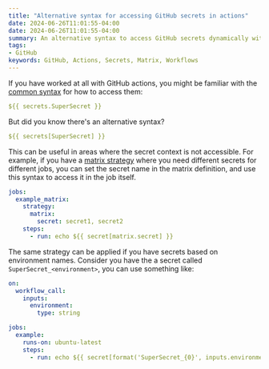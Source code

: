 ```yaml
---
title: "Alternative syntax for accessing GitHub secrets in actions"
date: 2024-06-26T11:01:55-04:00
date: 2024-06-26T11:01:55-04:00
summary: An alternative syntax to access GitHub secrets dynamically within an action
tags:
- GitHub
keywords: GitHub, Actions, Secrets, Matrix, Workflows
---
```


If you have worked at all with GitHub actions, you might be familiar with the [common syntax](https://docs.github.com/en/actions/security-guides/using-secrets-in-github-actions) for how to access them:
```yaml
${{ secrets.SuperSecret }}
```

But did you know there's an alternative syntax?
```yaml
${{ secrets[SuperSecret] }}
```

This can be useful in areas where the secret context is not accessible. For example, if you have a [matrix strategy](https://docs.github.com/en/actions/using-jobs/using-a-matrix-for-your-jobs) where you need different secrets for different jobs, you can set the secret name in the matrix definition, and use this syntax to access it in the job itself.
```yaml
jobs:
  example_matrix:
    strategy:
      matrix:
        secret: secret1, secret2
    steps:
      - run: echo ${{ secret[matrix.secret] }}
```

The same strategy can be applied if you have secrets based on environment names. Consider you have the a secret called `SuperSecret_<environment>`, you can use something like:
```yaml
on:
  workflow_call:
    inputs:
      environment:
        type: string

jobs:
  example:
    runs-on: ubuntu-latest
    steps:
      - run: echo ${{ secret[format('SuperSecret_{0}', inputs.environment)] }}
```